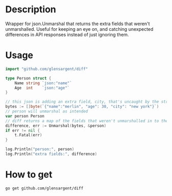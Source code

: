 # Description
Wrapper for json.Unmarshal that returns the extra fields that weren't unmarshalled.
Useful for keeping an eye on, and catching unexpected differences in API responses instead of just ignoring them.

# Usage
```go
import "github.com/glensargent/diff"

type Person struct {
    Name string `json:"name"`
    Age  int    `json:"age"`
}

// this json is adding an extra field, city, that's uncaught by the struct
bytes := []byte(`{"name":"merlin", "age": 30, "city": "new york"}`)
// person will unmarshal as intended
var person Person
// diff returns a map of the fields that weren't unmarshalled in to the struct, in this case, city
difference, err := Unmarshal(bytes, &person)
if err != nil {
    t.Fatal(err)
}

log.Println("person:", person)
log.Println("extra fields:", difference)
```

# How to get 
```bash
go get github.com/glensargent/diff
```
